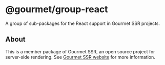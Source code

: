 # @gourmet/group-react
A group of sub-packages for the React support in Gourmet SSR projects.
## About
This is a member package of Gourmet SSR, an open source project for server-side rendering.
See [Gourmet SSR website](https://ssr.gourmetjs.org) for more information.
